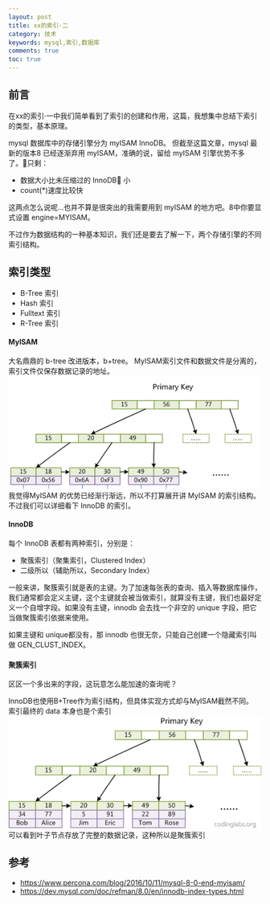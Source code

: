 ```yaml
---
layout: post
title: xx的索引·二
category: 技术
keywords: mysql,索引,数据库
comments: true
toc: true
---
```


## 前言
在xx的索引·一中我们简单看到了索引的创建和作用，这篇，我想集中总结下索引的类型，基本原理。

mysql 数据库中的存储引擎分为 myISAM InnoDB。
但截至这篇文章，mysql 最新的版本8 已经逐渐弃用 myISAM，准确的说，留给 myISAM 引擎优势不多了。只剩：

- 数据大小比未压缩过的 InnoDB 小
- count(*)速度比较快
  
这两点怎么说呢...也并不算是很突出的我需要用到 myISAM 的地方吧。8中你要显式设置 engine=MYISAM。

不过作为数据结构的一种基本知识，我们还是要去了解一下，两个存储引擎的不同索引结构。

## 索引类型
- B-Tree 索引
- Hash 索引
- Fulltext 索引
- R-Tree 索引

#### MyISAM
大名鼎鼎的 b-tree 改进版本，b+tree。
MyISAM索引文件和数据文件是分离的，索引文件仅保存数据记录的地址。
![myisam](/assets/img/trees/myisam.png)
我觉得MyISAM 的优势已经渐行渐远，所以不打算展开讲 MyISAM 的索引结构。
不过我们可以详细看下 InnoDB 的索引。

#### InnoDB
每个 InnoDB 表都有两种索引，分别是：
- 聚簇索引（聚集索引，Clustered Index）
- 二级所以（辅助所以，Secondary Index）
  
一般来讲，聚簇索引就是表的主键。为了加速每张表的查询、插入等数据库操作，我们通常都会定义主键，这个主键就会被当做索引，就算没有主键，我们也最好定义一个自增字段。如果没有主键，innodb 会去找一个非空的 unique 字段，把它当做聚簇索引依据来使用。

如果主键和 unique都没有，那 innodb 也很无奈，只能自己创建一个隐藏索引叫做 GEN_CLUST_INDEX。

#### 聚簇索引
区区一个多出来的字段，这玩意怎么能加速的查询呢？



InnoDB也使用B+Tree作为索引结构，但具体实现方式却与MyISAM截然不同。
索引最终的 data 本身也是个索引
![innodb](/assets/img/trees/innodb.png)
可以看到叶子节点存放了完整的数据记录，这种所以是聚簇索引

## 参考
- https://www.percona.com/blog/2016/10/11/mysql-8-0-end-myisam/
- https://dev.mysql.com/doc/refman/8.0/en/innodb-index-types.html
